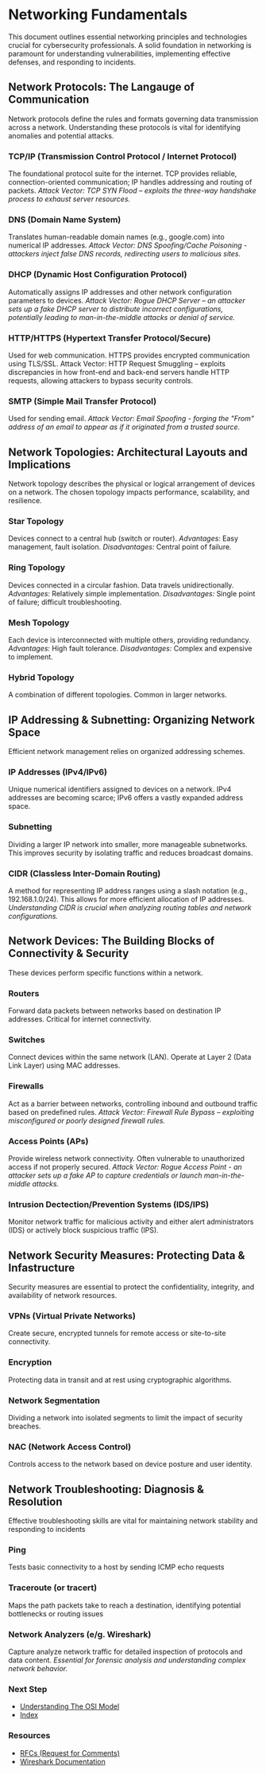 # Networking Fundamentals
This document outlines essential networking principles and technologies crucial for cybersecurity professionals. A solid foundation in networking is paramount for understanding vulnerabilities, implementing effective defenses, and responding to incidents.

## Network Protocols: The Langauge of Communication
Network protocols define the rules and formats governing data transmission across a network. Understanding these protocols is vital for identifying anomalies and potential attacks.

### TCP/IP (Transmission Control Protocol / Internet Protocol)
  The foundational protocol suite for the internet. TCP provides reliable, connection-oriented communication; IP handles addressing and routing of packets. *Attack Vector: TCP SYN Flood – exploits the three-way handshake process to exhaust server resources.*

### DNS (Domain Name System)
  Translates human-readable domain names (e.g., google.com) into numerical IP addresses. *Attack Vector: DNS Spoofing/Cache Poisoning - attackers inject false DNS records, redirecting users to malicious sites.*

### DHCP (Dynamic Host Configuration Protocol)
  Automatically assigns IP addresses and other network configuration parameters to devices. *Attack Vector: Rogue DHCP Server – an attacker sets up a fake DHCP server to distribute incorrect configurations, potentially leading to man-in-the-middle attacks or denial of service.*

### HTTP/HTTPS (Hypertext Transfer Protocol/Secure)
  Used for web communication. HTTPS provides encrypted communication using TLS/SSL. Attack Vector: HTTP Request Smuggling – exploits discrepancies in how front-end and back-end servers handle HTTP requests, allowing attackers to bypass security controls.

### SMTP (Simple Mail Transfer Protocol)
  Used for sending email. *Attack Vector: Email Spoofing - forging the "From" address of an email to appear as if it originated from a trusted source.*

## Network Topologies: Architectural Layouts and Implications
Network topology describes the physical or logical arrangement of devices on a network. The chosen topology impacts performance, scalability, and resilience.

### Star Topology
Devices connect to a central hub (switch or router). *Advantages:* Easy management, fault isolation. *Disadvantages:* Central point of failure.

### Ring Topology
Devices connected in a circular fashion. Data travels unidirectionally. *Advantages:* Relatively simple implementation. *Disadvantages:* Single point of failure; difficult troubleshooting.

### Mesh Topology
Each device is interconnected with multiple others, providing redundancy. *Advantages:* High fault tolerance. *Disadvantages:* Complex and expensive to implement.

### Hybrid Topology
A combination of different topologies. Common in larger networks.

## IP Addressing & Subnetting: Organizing Network Space
Efficient network management relies on organized addressing schemes.

### IP Addresses (IPv4/IPv6)
Unique numerical identifiers assigned to devices on a network. IPv4 addresses are becoming scarce; IPv6 offers a vastly expanded address space.

### Subnetting
Dividing a larger IP network into smaller, more manageable subnetworks. This improves security by isolating traffic and reduces broadcast domains.

### CIDR (Classless Inter-Domain Routing)
 A method for representing IP address ranges using a slash notation (e.g., 192.168.1.0/24). This allows for more efficient allocation of IP addresses. *Understanding CIDR is crucial when analyzing routing tables and network configurations.*

 ## Network Devices: The Building Blocks of Connectivity & Security
 These devices perform specific functions within a network.

 ### Routers
Forward data packets between networks based on destination IP addresses. Critical for internet connectivity.

 ### Switches
Connect devices within the same network (LAN). Operate at Layer 2 (Data Link Layer) using MAC addresses.

 ### Firewalls
Act as a barrier between networks, controlling inbound and outbound traffic based on predefined rules. *Attack Vector: Firewall Rule Bypass – exploiting misconfigured or poorly designed firewall rules.*

 ### Access Points (APs)
Provide wireless network connectivity. Often vulnerable to unauthorized access if not properly secured. *Attack Vector: Rogue Access Point - an attacker sets up a fake AP to capture credentials or launch man-in-the-middle attacks.*

 ### Intrusion Dectection/Prevention Systems (IDS/IPS)
Monitor network traffic for malicious activity and either alert administrators (IDS) or actively block suspicious traffic (IPS).

## Network Security Measures: Protecting Data & Infastructure
Security measures are essential to protect the confidentiality, integrity, and availability of network resources.

### VPNs (Virtual Private Networks)
Create secure, encrypted tunnels for remote access or site-to-site connectivity.

### Encryption
Protecting data in transit and at rest using cryptographic algorithms.

### Network Segmentation
Dividing a network into isolated segments to limit the impact of security breaches.

### NAC (Network Access Control)
Controls access to the network based on device posture and user identity.

## Network Troubleshooting: Diagnosis & Resolution
Effective troubleshooting skills are vital for maintaining network stability and responding to incidents

### Ping
Tests basic connectivity to a host by sending ICMP echo requests

### Traceroute (or tracert)
Maps the path packets take to reach a destination, identifying potential bottlenecks or routing issues

### Network Analyzers (e/g. Wireshark)
Capture analyze network traffic for detailed inspection of protocols and data content. *Essential for forensic analysis and understanding complex network behavior.*

### Next Step
- [Understanding The OSI Model](https://github.com/Sisu-Sus/CyberSec-RoadMap/blob/main/Networking_Knowledge/Understand_The_OSI_Model.md)
- [Index](https://github.com/Sisu-Sus/CyberSec-RoadMap/blob/main/index.md)

### Resources
- [RFCs (Request for Comments)](www.rfc-editor.org)
- [Wireshark Documentation](www.wireshark.org/docs/)
